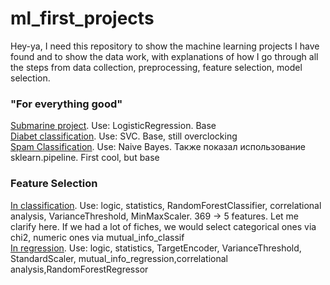 # ml_first_projects
Hey-ya, I need this repository to show the machine learning projects I have found and to show the data work, with explanations of how I go through all the steps from data collection, preprocessing, feature selection, model selection.  
### "For everything good"  
[Submarine project](https://github.com/Exfell/ml_beggining/blob/main/projects/submarine_project.ipynb). Use: LogisticRegression. Base  
[Diabet classification](https://github.com/Exfell/ml_beggining/blob/main/projects/Diabet_classification.ipynb). Use: SVC. Base, still overclocking  
[Spam Classification](https://github.com/Exfell/ml_beggining/blob/main/projects/spam_classifier.ipynb). Use: Naive Bayes. Также показал использование sklearn.pipeline. First cool, but base  
### Feature Selection  
[In classification](https://github.com/Exfell/ml_beggining/blob/main/projects/Feature%20Selection/classification_easy.ipynb). Use: logic, statistics,  RandomForestClassifier, correlational analysis, VarianceThreshold, MinMaxScaler. 369 -> 5 features. Let me clarify here. If we had a lot of fiches, we would select categorical ones via chi2, numeric ones via mutual_info_classif  
[In regression](https://github.com/Exfell/ml_beggining/blob/main/projects/Feature%20Selection/regression.ipynb). Use: logic, statistics, TargetEncoder, VarianceThreshold, StandardScaler, mutual_info_regression,correlational analysis,RandomForestRegressor  
